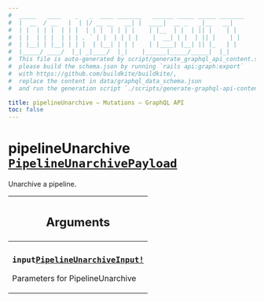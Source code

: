 ```yaml
---
#  _____   ____    _   _  ____ _______   ______ _____ _____ _______
#  |  __  / __   |  | |/ __ __   __| |  ____|  __ _   _|__   __|
#  | |  | | |  | | |  | | |  | | | |    | |__  | |  | || |    | |
#  | |  | | |  | | | . ` | |  | | | |    |  __| | |  | || |    | |
#  | |__| | |__| | | |  | |__| | | |    | |____| |__| || |_   | |
#  |_____/ ____/  |_| _|____/  |_|    |______|_____/_____|  |_|
#  This file is auto-generated by script/generate_graphql_api_content.sh,
#  please build the schema.json by running `rails api:graph:export`
#  with https://github.com/buildkite/buildkite/,
#  replace the content in data/graphql_data_schema.json
#  and run the generation script `./scripts/generate-graphql-api-content.sh`.

title: pipelineUnarchive – Mutations – GraphQL API
toc: false
---
```

<!-- vale off -->
<h1 class="has-pills" data-algolia-exclude>
  pipelineUnarchive
  <a href="/docs/apis/graphql/schemas/object/pipelineunarchivepayload" class="pill pill--object pill--normal-case pill--large" title="Go to OBJECT PipelineUnarchivePayload">
  <code>PipelineUnarchivePayload</code>
</a>

</h1>
<!-- vale on -->


Unarchive a pipeline.

<table class="responsive-table responsive-table--single-column-rows">
  <thead>
    <th>
      <h2 data-algolia-exclude>Arguments</h2>
    </th>
  </thead>
  <tbody>
    <tr><td><h3 class="is-small has-pills"><code>input</code><a href="/docs/apis/graphql/schemas/input_object/pipelineunarchiveinput" class="pill pill--input_object pill--normal-case pill--medium" title="Go to INPUT_OBJECT PipelineUnarchiveInput"><code>PipelineUnarchiveInput!</code></a></h3><p>Parameters for PipelineUnarchive</p></td></tr>
  </tbody>
</table>

